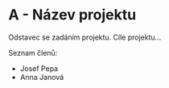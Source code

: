 # A - Název projektu

Odstavec se zadáním projektu. Cíle projektu...

Seznam členů:
* Josef Pepa
* Anna Janová
